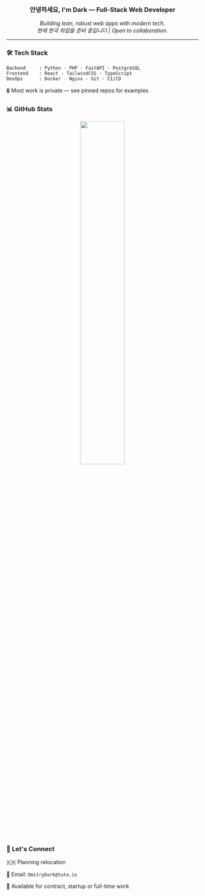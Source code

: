 <h3 align="center">안녕하세요, I'm Dark — Full-Stack Web Developer</h3>

<p align="center">
  <em>Building lean, robust web apps with modern tech.</em><br>
  <em>현재 한국 취업을 준비 중입니다 | Open to collaboration.</em>
</p>

---

### 🛠 Tech Stack

```
Backend     : Python · PHP · FastAPI · PostgreSQL
Frontend    : React · TailwindCSS · TypeScript  
DevOps      : Docker · Nginx · Git · CI/CD
```


🔒 Most work is private — see pinned repos for examples

### 📊 GitHub Stats
<p align="center"> <img src="https://github-readme-stats.vercel.app/api/top-langs/?username=psychosomat&layout=compact&theme=tokyonight" width="48%" /> </p>

### 🤝 Let's Connect
🇰🇷 Planning relocation


📧 Email: `DmitryDark@tuta.io`

💼 Available for contract, startup or full-time work
